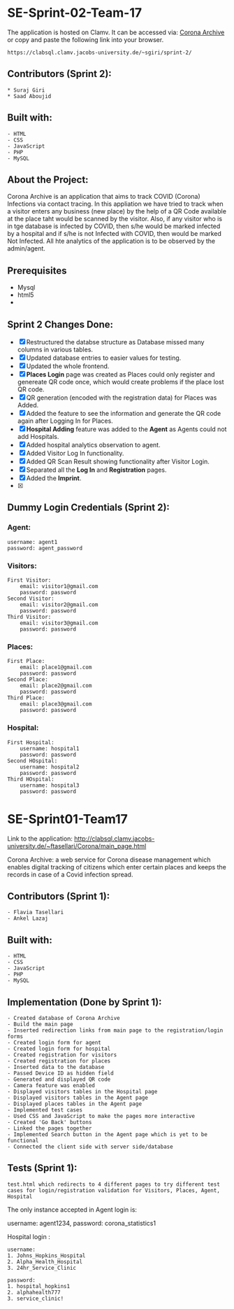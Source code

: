 # SE-Sprint-02-Team-17
The application is hosted on Clamv. It can be accessed via: [Corona Archive](https://clabsql.clamv.jacobs-university.de/~sgiri/sprint-2/) or copy and paste the following link into your browser.

    https://clabsql.clamv.jacobs-university.de/~sgiri/sprint-2/

## Contributors (Sprint 2):
    * Suraj Giri
    * Saad Aboujid

## Built with:
    - HTML
    - CSS
    - JavaScript
    - PHP
    - MySQL

## About the Project:
Corona Archive is an application that aims to track COVID (Corona) Infections via contact tracing. In this appliation we have tried to track when a visitor enters any business (new place) by the help of a QR Code available at the place taht would be scanned by the visitor. Also, if any visitor who is in tge database is infected by COVID, then s/he would be marked infected by a hospital and if s/he is not Infected with COVID, then would be marked Not Infected. All hte analytics of the application is to be observed by the admin/agent.

## Prerequisites
- Mysql
- html5
- 

## Sprint 2 Changes Done:
- [x] Restructured the databse structure as Database missed many columns in various tables. 
- [x] Updated database entries to easier values for testing.
- [x] Updated the whole frontend.
- [x] **Places Login** page was created as Places could only register and genereate QR code once, which would create problems if the place lost QR code.
- [x] QR generation (encoded with the registration data) for Places was Added.
- [x] Added the feature to see the information and generate the QR code again after Logging In for Places.
- [x] **Hospital Adding** feature was added to the **Agent** as Agents could not add Hospitals.
- [x] Added hospital analytics observation to agent.
- [x] Added Visitor Log In functionality.
- [x] Added QR Scan Result showing functionality after Visitor Login.
- [x] Separated all the **Log In** and **Registration** pages.
- [x] Added the **Imprint**.
- [x] 

## Dummy Login Credentials (Sprint 2):

### Agent:
    username: agent1
    password: agent_password

### Visitors: 
    First Visitor:
        email: visitor1@gmail.com
        password: password
    Second Visitor:
        email: visitor2@gmail.com
        password: password
    Third Visitor:
        email: visitor3@gmail.com
        password: password

### Places:
    First Place:
        email: place1@gmail.com
        password: password
    Second Place:
        email: place2@gmail.com
        password: password
    Third Place:
        email: place3@gmail.com
        password: password 

### Hospital:
    First Hospital:
        username: hospital1
        password: password
    Second HOspital:
        username: hospital2
        password: password
    Third HOspital:
        username: hospital3
        password: password 

#
# SE-Sprint01-Team17

Link to the application: http://clabsql.clamv.jacobs-university.de/~ftasellari/Corona/main_page.html

Corona Archive: a web service for Corona disease management which enables digital tracking of citizens which enter certain places and keeps the records in case of a 
Covid infection spread.

## Contributors (Sprint 1):
    - Flavia Tasellari
    - Ankel Lazaj


## Built with:
    - HTML
    - CSS
    - JavaScript
    - PHP
    - MySQL

## Implementation (Done by Sprint 1):

    - Created database of Corona Archive
    - Build the main page 
    - Inserted redirection links from main page to the registration/login forms
    - Created login form for agent
    - Created login form for hospital
    - Created registration for visitors
    - Created registration for places
    - Inserted data to the database
    - Passed Device ID as hidden field
    - Generated and displayed QR code
    - Camera feature was enabled
    - Displayed visitors tables in the Hospital page
    - Displayed visitors tables in the Agent page
    - Displayed places tables in the Agent page
    - Implemented test cases
    - Used CSS and JavaScript to make the pages more interactive
    - Created 'Go Back' buttons
    - Linked the pages together
    - Implemented Search button in the Agent page which is yet to be functional
    - Connected the client side with server side/database

## Tests (Sprint 1): 
    test.html which redirects to 4 different pages to try different test cases for login/registration validation for Visitors, Places, Agent, Hospital

The only instance accepted in Agent login is:

username: agent1234,
password: corona_statistics1

Hospital login :

    username: 
    1. Johns_Hopkins_Hospital
    2. Alpha_Health_Hospital
    3. 24hr_Service_Clinic

    password:
    1. hospital_hopkins1
    2. alphahealth777
    3. service_clinic!


